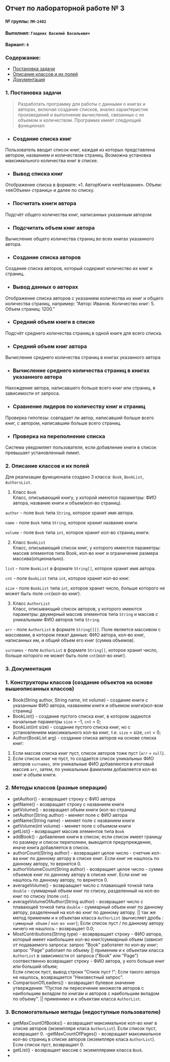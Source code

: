 
## Отчет по лабораторной работе № 3

#### № группы: `ПМ-2402`

#### Выполнил: `Гладких Василий Васильевич`

#### Вариант: `6`

### Cодержание:

- [Постановка задачи](#1-постановка-задачи)
- [Описание классов и их полей](#2-описание-классов-и-их-полей)
- [Документация](#3-документация)

### 1. Постановка задачи

>Разработать программу для работы с данными о книгах и авторах, включая создание
списков, анализ характеристик произведений и выполнение вычислений, связанных с
их объемом и количеством. Программа имеет следующий функционал:
>
- ### Создание списка книг   
Пользователь вводит список книг, каждая из которых представлена автором, названием и количеством страниц. Возможна установка максимального количества
книг в списке.
- ### Вывод списка книг   
Отображение списка в формате: «1. АвторКниги «ееНазвание». Объем: «ееОбъем» страниц» и далее по списку.
- ### Посчитать книги автора     
Подсчёт общего количества книг, написанных указанным автором
- ### Подсчитать объем книг автора    
Вычисление общего количества страниц во всех книгах указанного автора.
- ### Создание списка авторов      
Создание списка авторов, который содержит количество их книг и страниц.
- ### Вывод данных о авторах   
Отображение списка авторов с указанием количества их книг и общего количества
страниц, например: “Автор: Иванов. Количество книг: 5. Объем страниц: 1200.”
- ### Средний объем книги в списке   
Подсчёт среднего количества страниц в одной книге для всего списка.
- ### Средний объем книг автора  
Вычисление среднего количества страниц в книгах указанного автора
- ### Вычисление среднего количества страниц в книгах указанного автора   
Нахождение автора, написавшего больше всего книг или страниц, в зависимости
от запроса.
- ### Сравнение лидеров по количеству книг и страниц   
Проверка гипотезы: совпадает ли автор, написавший больше всего книг, с автором,
написавшим больше всего страниц.
- ### Проверка на переполнение списка   
Система уведомляет пользователя, если добавление книги в список превышает
установленный лимит.

### 2. Описание классов и их полей

Для реализации функционала создано 3 класса: `Book`, `BookList`, `AuthorsList`.

1. Класс `Book`  
Класс, описывающий книгу, у которой имеются параметры: ФИО автора, название книги и объем(кол-во страниц).
   
`author` - поле `Book` типа `String`, которое хранит имя автора.

`name` - поле `Book` типа `String`, которое хранит название книги.

`volume` - поле `Book` типа `int`, которое хранит кол-во страниц книги.

2. Класс `BookList`  
Класс, описывающий список книг, у которого имеются параметры: массив элементов типа Book, кол-во книг и ограничение размера массива(опционально).

`list` - поле `BookList` в формате `String[]`, которое хранит имя автора.

`cnt` - поле `BookList` типа `int`, которое хранит кол-во книг.

`size` - поле `BookList` типа `int`, которое хранит число, больше которого не может быть поле `cnt`(кол-во книг).   

3. Класс `AuthorList`  
Класс, описывающий список авторов, у которого имеются параметры: двумерный массив элементов типа `String` и массив с уникальными ФИО авторов типа `String`.

`arr` - поле `AuthorList` в формате `String[][]`. Поле является массивом с массивами, в котором лежат данные: ФИО автора, кол-во книг, написанных им, и общий объем его книг (сумма объемов).   

`surnames` - поле `AuthorList` в формате `String[]`, которое хранит число, больше которого не может быть поле `cnt`(кол-во книг).

### 3. Документация 

### 1. Конструкторы классов (создание объектов на основе вышеописанных классов) ###  
- Book(String author, String name, int volume) - создание книги с указанным ФИО автора, названием книги и объемом книги(кол-вом страниц)
- BookList() - создание пустого списка книг, в  котором задаются начальные параметры `size` = -1, `cnt` = 0;
- BookList(int size) - создание пустого списка книг, но с установлением максимального кол-ва книг, т.е. `size` = size, `cnt` = 0;
- Author(BookList arg) - создание списка авторов на основе списка книг:   
1) Если массив списка книг пуст, список авторов тоже пуст (`arr` = `null`).
2) Если список книг не пуст, то создается список уникальных ФИО авторов `surnames`, эти уникальные ФИО добавляются в итоговый массив `arr`, затем, по уникальным фамилиям добавляется
кол-во книг и объем книги.
### 2. Методы классов (разные операции) ###  
- getAuthor() - возвращает строку с ФИО автора
- getName() - возвращает строку с названием книги
- getVolume() - возвращает объем книги (кол-во страниц)
- setAuthor(String author) - меняет поле с ФИО автора
- getName(String name) -  меняет поле с названием книги
- getVolume(int volume) -  меняет поле с объемом книги
- getList() - возвращает массив элементов типа `Book`
- addBook() - добавление книги в список; если список имеет границу по размеру и список переполнен, выводится предупреждение, иначе книга добавляется в список.
- authorCount(String author) - возвращает целое число - счетчик кол-ва книг по данному автору в списке книг. Если книг не нашлось по данному автору, то вернется 0.
- authorVolumeCount(String author) - возвращает целое число - сумма объемов книг по данному автору в списке книг. Если книг не нашлось по данному автору, то вернется 0.
- averageVolume() - возвраащает число с плавающей точкой типа `double` - суммарный объем книг по списку, разделенный на кол-во книг по списку (поле `cnt`).
- averageVolumeOfAuthor(String author) -  возвращает число с плавающей точкой типа `double` - суммарный объем книг по данному автору, разделенный на кол-во книг по данному автору. || так же метод применим и к объектам класса `AuthorList` (вычисляет дробь : `суммарный объем` / `кол-во книг`); Если список пуст / по данному автору ничего не нашлось - возвращает 0.0;
- MostContributions(String type) - возврвращает строку - ФИО автора, который имеет наибольшее кол-во книг/суммарный объем (зависит от подаваемого запроса: запрос "Book" работатет по кол-ву книг; запрос "Page" работает по объему || применим и к объектам класса `AuthorList` в зависимости от запроса ("Book" или "Page") соотвественно возвращает строку - ФИО автора, у кого больше книг или больший объем;    
Если список пуст, вывод строки "Спиок пуст !"; Если такого автора не нашлось, возвращается "Неизвестный запрос".
- ComparisonOfLeaders() - возвращает булевое значение утверждения: "Пустое ли пересечение множеств авторов с наибольшим вкладом по книгам и авторов с наибольшим вкладом по объему". || применимо и к объектам класса `AuthorList`.
### 3. Вспомогательные методы (недоступные пользователю) ###  
- getMaxCountOfBooks() - возвращает максимальное кол-во книг в списке авторов (экземпляре класа `AuthorList`). Если список пуст, возвращает 0.
-getMaxCountOfPages() - возвращает максимальное кол-во страниц в списке авторов (экземпляре класа `AuthorList`). Если список пуст, возвращает 0.
- getList() - возвращает массив с экземплярами класса `Book`.
- 

  


